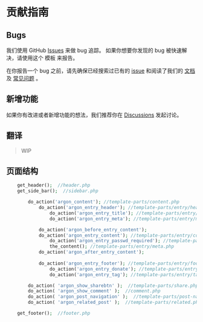 # 贡献指南

## Bugs

我们使用 GitHub [Issues](https://github.com/solstice23/argon-theme/issues/new/choose) 来做 bug 追踪。 如果你想要你发现的 bug 被快速解决，请使用这个 模板 来报告。

在你报告一个 bug 之前，请先确保已经搜索过已有的 [issue](https://github.com/solstice23/argon-theme/issues) 和阅读了我们的 [文档](https://argon-docs.solstice23.top/) 及 [常见问题](https://argon-docs.solstice23.top/#/faq) 。

## 新增功能

如果你有改进或者新增功能的想法，我们推荐你在 [Discussions](https://github.com/solstice23/argon-theme/discussions) 发起讨论。

## 翻译

> WIP

## 页面结构

```php single.php
    get_header();  //header.php
    get_side_bar();  //sidebar.php

        do_action('argon_content'); //template-parts/content.php
            do_action('argon_entry_header'); //template-parts/entry/header.php
                do_action('argon_entry_title'); //template-parts/entry/title.php
                do_action('argon_entry_meta'); //template-parts/entry/meta.php

            do_action('argon_before_entry_content'); 
            do_action('argon_entry_content'); //template-parts/entry/content.php
                do_action('argon_entry_passwd_required'); //template-parts/entry/passwd_required.php
                the_content(); //template-parts/entry/meta.php
            do_action('argon_after_entry_content'); 
            
            do_action('argon_entry_footer'); //template-parts/entry/footer.php
                do_action('argon_entry_donate'); //template-parts/entry/donate.php
                do_action('argon_entry_tag'); //template-parts/entry/tag.php

        do_action( 'argon_show_sharebtn' );  //template-parts/share.php
        do_action( 'argon_show_comment' );  //comment.php
        do_action( 'argon_post_navigation' );  //template-parts/post-navigation.php
        do_action( 'argon_related_post' );  //template-parts/related.php

    get_footer();  //footer.php

```